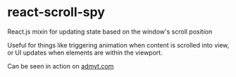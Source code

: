 # react-scroll-spy

React.js mixin for updating state based on the window's scroll position

Useful for things like triggering animation when content is scrolled into view, or UI updates when elements are within the viewport.

Can be seen in action on [admyt.com](http://www.admyt.com)
